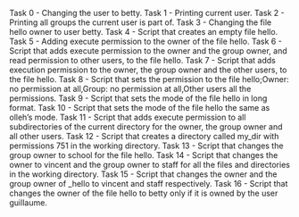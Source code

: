 Task 0 -  Changing the user to betty.
Task 1 - Printing current user.
Task 2 - Printing all groups the current user is part of.
Task 3 - Changing the file hello owner to user betty.
Task 4 - Script that creates an empty file hello.
Task 5 - Adding execute permission to the owner of the file hello.
Task 6 - Script that adds execute permission to the owner and the group owner, and read permission to other users, to the file hello.
Task 7 - Script that adds execution permission to the owner, the group owner and the other users, to the file hello.
Task 8 - Script that sets the permission to the file hello;Owner: no permission at all,Group: no permission at all,Other users all the permissions. 
Task 9 - Script that sets the mode of the file hello in long format.
Task 10 - Script that sets the mode of the file hello the same as olleh’s mode.
Task 11 - Script that adds execute permission to all subdirectories of the current directory for the owner, the group owner and all other users.
Task 12 - Script that creates a directory called my_dir with permissions 751 in the working directory.
Task 13 - Script that changes the group owner to school for the file hello.
Task 14 - Script that changes the owner to vincent and the group owner to staff for all the files and directories in the working directory.
Task 15 - Script that changes the owner and the group owner of _hello to vincent and staff respectively.
Task 16 - Script that changes the owner of the file hello to betty only if it is owned by the user guillaume.
